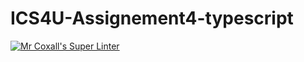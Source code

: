 # ICS4U-Assignement4-typescript

[![Mr Coxall's Super Linter](https://github.com/Seti-Ngabo/ICS4U-Assignement4-typescript/workflows/Mr%20Coxall's%20Super%20Linter/badge.svg)](https://github.com/Seti-Ngabo/ICS4U-Assignement4-typescript/actions/)
